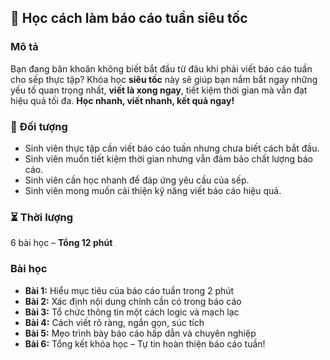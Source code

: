 ## 📌 Học cách làm báo cáo tuần siêu tốc

### Mô tả  
Bạn đang băn khoăn không biết bắt đầu từ đâu khi phải viết báo cáo tuần cho sếp thực tập? Khóa học **siêu tốc** này sẽ giúp bạn nắm bắt ngay những yếu tố quan trọng nhất, **viết là xong ngay**, tiết kiệm thời gian mà vẫn đạt hiệu quả tối đa. **Học nhanh, viết nhanh, kết quả ngay!**

### 🎯 Đối tượng  
- Sinh viên thực tập cần viết báo cáo tuần nhưng chưa biết cách bắt đầu.
- Sinh viên muốn tiết kiệm thời gian nhưng vẫn đảm bảo chất lượng báo cáo.
- Sinh viên cần học nhanh để đáp ứng yêu cầu của sếp.
- Sinh viên mong muốn cải thiện kỹ năng viết báo cáo hiệu quả.

### ⏳ Thời lượng  
6 bài học – **Tổng 12 phút**

### Bài học  
- **Bài 1:** Hiểu mục tiêu của báo cáo tuần trong 2 phút  
- **Bài 2:** Xác định nội dung chính cần có trong báo cáo  
- **Bài 3:** Tổ chức thông tin một cách logic và mạch lạc  
- **Bài 4:** Cách viết rõ ràng, ngắn gọn, súc tích  
- **Bài 5:** Mẹo trình bày báo cáo hấp dẫn và chuyên nghiệp  
- **Bài 6:** Tổng kết khóa học – Tự tin hoàn thiện báo cáo tuần!